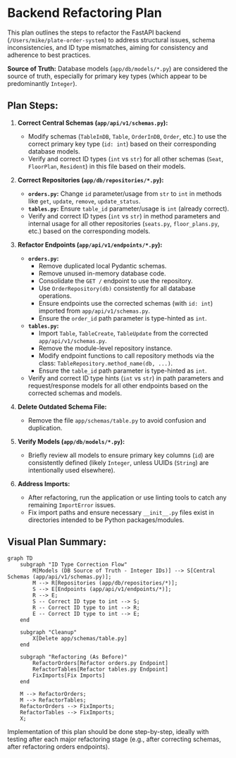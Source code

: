 # Backend Refactoring Plan

This plan outlines the steps to refactor the FastAPI backend (`/Users/mike/plate-order-system`) to address structural issues, schema inconsistencies, and ID type mismatches, aiming for consistency and adherence to best practices.

**Source of Truth:** Database models (`app/db/models/*.py`) are considered the source of truth, especially for primary key types (which appear to be predominantly `Integer`).

## Plan Steps:

1.  **Correct Central Schemas (`app/api/v1/schemas.py`):**
    *   Modify schemas (`TableInDB`, `Table`, `OrderInDB`, `Order`, etc.) to use the correct primary key type (`id: int`) based on their corresponding database models.
    *   Verify and correct ID types (`int` vs `str`) for all other schemas (`Seat`, `FloorPlan`, `Resident`) in this file based on their models.

2.  **Correct Repositories (`app/db/repositories/*.py`):**
    *   **`orders.py`:** Change `id` parameter/usage from `str` to `int` in methods like `get`, `update`, `remove`, `update_status`.
    *   **`tables.py`:** Ensure `table_id` parameter/usage is `int` (already correct).
    *   Verify and correct ID types (`int` vs `str`) in method parameters and internal usage for all other repositories (`seats.py`, `floor_plans.py`, etc.) based on the corresponding models.

3.  **Refactor Endpoints (`app/api/v1/endpoints/*.py`):**
    *   **`orders.py`:**
        *   Remove duplicated local Pydantic schemas.
        *   Remove unused in-memory database code.
        *   Consolidate the `GET /` endpoint to use the repository.
        *   Use `OrderRepository(db)` consistently for all database operations.
        *   Ensure endpoints use the corrected schemas (with `id: int`) imported from `app/api/v1/schemas.py`.
        *   Ensure the `order_id` path parameter is type-hinted as `int`.
    *   **`tables.py`:**
        *   Import `Table`, `TableCreate`, `TableUpdate` from the corrected `app/api/v1/schemas.py`.
        *   Remove the module-level repository instance.
        *   Modify endpoint functions to call repository methods via the class: `TableRepository.method_name(db, ...)`.
        *   Ensure the `table_id` path parameter is type-hinted as `int`.
    *   Verify and correct ID type hints (`int` vs `str`) in path parameters and request/response models for all other endpoints based on the corrected schemas and models.

4.  **Delete Outdated Schema File:**
    *   Remove the file `app/schemas/table.py` to avoid confusion and duplication.

5.  **Verify Models (`app/db/models/*.py`):**
    *   Briefly review all models to ensure primary key columns (`id`) are consistently defined (likely `Integer`, unless UUIDs (`String`) are intentionally used elsewhere).

6.  **Address Imports:**
    *   After refactoring, run the application or use linting tools to catch any remaining `ImportError` issues.
    *   Fix import paths and ensure necessary `__init__.py` files exist in directories intended to be Python packages/modules.

## Visual Plan Summary:

```mermaid
graph TD
    subgraph "ID Type Correction Flow"
        M[Models (DB Source of Truth - Integer IDs)] --> S[Central Schemas (app/api/v1/schemas.py)];
        M --> R[Repositories (app/db/repositories/*)];
        S --> E[Endpoints (app/api/v1/endpoints/*)];
        R --> E;
        S -- Correct ID type to int --> S;
        R -- Correct ID type to int --> R;
        E -- Correct ID type to int --> E;
    end

    subgraph "Cleanup"
        X[Delete app/schemas/table.py]
    end

    subgraph "Refactoring (As Before)"
        RefactorOrders[Refactor orders.py Endpoint]
        RefactorTables[Refactor tables.py Endpoint]
        FixImports[Fix Imports]
    end

    M --> RefactorOrders;
    M --> RefactorTables;
    RefactorOrders --> FixImports;
    RefactorTables --> FixImports;
    X;
```

Implementation of this plan should be done step-by-step, ideally with testing after each major refactoring stage (e.g., after correcting schemas, after refactoring orders endpoints).